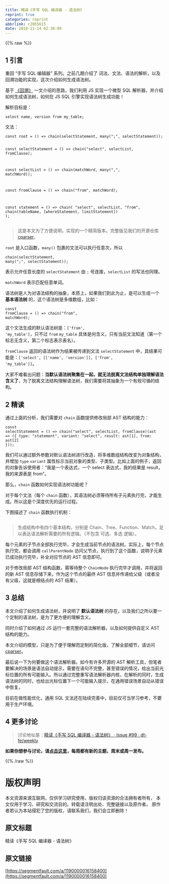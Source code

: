 ```yaml
---
title: 精读《手写 SQL 编译器 - 语法树》
reprint: true
categories: reprint
abbrlink: c2055615
date: 2018-11-14 02:30:09
---
```


{{% raw %}}
<h2>1 &#x5F15;&#x8A00;</h2><p>&#x91CD;&#x56DE; &#x201C;&#x624B;&#x5199; SQL &#x7F16;&#x8F91;&#x5668;&#x201D; &#x7CFB;&#x5217;&#x3002;&#x4E4B;&#x524D;&#x51E0;&#x671F;&#x4ECB;&#x7ECD;&#x4E86; &#x8BCD;&#x6CD5;&#x3001;&#x6587;&#x6CD5;&#x3001;&#x8BED;&#x6CD5;&#x7684;&#x89E3;&#x6790;&#xFF0C;&#x4EE5;&#x53CA;&#x56DE;&#x6EAF;&#x529F;&#x80FD;&#x7684;&#x5B9E;&#x73B0;&#xFF0C;&#x8FD9;&#x6B21;&#x4ECB;&#x7ECD;&#x5982;&#x4F55;&#x751F;&#x6210;&#x8BED;&#x6CD5;&#x6811;&#x3002;</p><p>&#x57FA;&#x4E8E; <a href="https://github.com/dt-fe/weekly/blob/master/67.%E7%B2%BE%E8%AF%BB%E3%80%8A%E6%89%8B%E5%86%99%20SQL%20%E7%BC%96%E8%AF%91%E5%99%A8%20-%20%E5%9B%9E%E6%BA%AF%E3%80%8B.md" rel="nofollow noreferrer">&#x300A;&#x56DE;&#x6EAF;&#x300B;</a> &#x4E00;&#x6587;&#x4ECB;&#x7ECD;&#x7684;&#x601D;&#x8DEF;&#xFF0C;&#x6211;&#x4EEC;&#x5229;&#x7528; JS &#x5B9E;&#x73B0;&#x4E00;&#x4E2A;&#x5FAE;&#x578B; SQL &#x89E3;&#x6790;&#x5668;&#xFF0C;&#x5E76;&#x4ECB;&#x7ECD;&#x5982;&#x4F55;&#x751F;&#x6210;&#x8BED;&#x6CD5;&#x6811;&#xFF0C;&#x5982;&#x4F55;&#x5728; JS SQL &#x5F15;&#x64CE;&#x5B9E;&#x73B0;&#x8BED;&#x6CD5;&#x6811;&#x751F;&#x6210;&#x529F;&#x80FD;&#xFF01;</p><p>&#x89E3;&#x6790;&#x76EE;&#x6807;&#x662F;&#xFF1A;</p><pre><code class="sql">select name, version from my_table;</code></pre><p>&#x6587;&#x6CD5;&#xFF1A;</p><pre><code class="typescript">const root = () =&gt; chain(selectStatement, many(&quot;;&quot;, selectStatement));

const selectStatement = () =&gt; chain(&quot;select&quot;, selectList, fromClause);

const selectList = () =&gt; chain(matchWord, many(&quot;,&quot;, matchWord));

const fromClause = () =&gt; chain(&quot;from&quot;, matchWord);

const statement = () =&gt;
  chain(
    &quot;select&quot;,
    selectList,
    &quot;from&quot;,
    chain(tableName, [whereStatement, limitStatement])
  );</code></pre><blockquote>&#x8FD9;&#x662F;&#x672C;&#x6587;&#x4E3A;&#x4E86;&#x65B9;&#x4FBF;&#x8BF4;&#x660E;&#xFF0C;&#x5B9E;&#x73B0;&#x7684;&#x4E00;&#x4E2A;&#x7CBE;&#x7B80;&#x7248;&#x672C;&#x3002;&#x5B8C;&#x6574;&#x7248;&#x89C1;&#x6211;&#x4EEC;&#x7684;&#x5F00;&#x6E90;&#x4ED3;&#x5E93; <a href="https://github.com/dt-fe/cparser" rel="nofollow noreferrer">cparser</a>&#x3002;</blockquote><p><code>root</code> &#x662F;&#x5165;&#x53E3;&#x51FD;&#x6570;&#xFF0C;<code>many()</code> &#x5305;&#x88F9;&#x7684;&#x6587;&#x6CD5;&#x53EF;&#x4EE5;&#x6267;&#x884C;&#x4EFB;&#x610F;&#x6B21;&#xFF0C;&#x6240;&#x4EE5;</p><pre><code class="typescript">chain(selectStatement, many(&quot;;&quot;, selectStatement));</code></pre><p>&#x8868;&#x793A;&#x5141;&#x8BB8;&#x4EFB;&#x610F;&#x957F;&#x5EA6;&#x7684; <code>selectStatement</code> &#x7531; <code>;</code> &#x53F7;&#x8FDE;&#x63A5;&#xFF0C;<code>selectList</code> &#x7684;&#x5199;&#x6CD5;&#x4E5F;&#x540C;&#x7406;&#x3002;</p><p><code>matchWord</code> &#x8868;&#x793A;&#x5339;&#x914D;&#x4EFB;&#x610F;&#x5355;&#x8BCD;&#x3002;</p><p>&#x8BED;&#x6CD5;&#x6811;&#x662F;&#x4EBA;&#x4E3A;&#x5BF9;&#x8BED;&#x6CD5;&#x7ED3;&#x6784;&#x7684;&#x62BD;&#x8C61;&#xFF0C;&#x672C;&#x8D28;&#x4E0A;&#xFF0C;&#x5982;&#x679C;&#x6211;&#x4EEC;&#x5230;&#x6B64;&#x4E3A;&#x6B62;&#xFF0C;&#x662F;&#x53EF;&#x4EE5;&#x751F;&#x6210;&#x4E00;&#x4E2A; <strong>&#x57FA;&#x672C;&#x8BED;&#x6CD5;&#x6811;</strong> &#x7684;&#xFF0C;&#x8FD9;&#x4E2A;&#x8BED;&#x6CD5;&#x6811;&#x662F;&#x591A;&#x7EF4;&#x6570;&#x7EC4;&#xFF0C;&#x6BD4;&#x5982;&#xFF1A;</p><pre><code class="typescript">const fromClause = () =&gt; chain(&quot;from&quot;, matchWord);</code></pre><p>&#x8FD9;&#x4E2A;&#x6587;&#x6CD5;&#x751F;&#x6210;&#x7684;&#x9ED8;&#x8BA4;&#x8BED;&#x6CD5;&#x6811;&#x662F;&#xFF1A;<code>[&apos;from&apos;, &apos;my_table&apos;]</code>&#xFF0C;&#x53EA;&#x4E0D;&#x8FC7; <code>from</code> <code>my_table</code> &#x5177;&#x4F53;&#x662F;&#x4F55;&#x542B;&#x4E49;&#xFF0C;&#x53EA;&#x6709;&#x5F53;&#x524D;&#x6587;&#x6CD5;&#x77E5;&#x9053;&#xFF08;&#x7B2C;&#x4E00;&#x4E2A;&#x6807;&#x5FD7;&#x65E0;&#x542B;&#x4E49;&#xFF0C;&#x7B2C;&#x4E8C;&#x4E2A;&#x6807;&#x5FD7;&#x8868;&#x793A;&#x8868;&#x540D;&#xFF09;&#x3002;</p><p><code>fromClause</code> &#x8FD4;&#x56DE;&#x7684;&#x8BED;&#x6CD5;&#x6811;&#x4F5C;&#x4E3A;&#x7ED3;&#x679C;&#x88AB;&#x4F20;&#x9012;&#x5230;&#x6587;&#x6CD5; <code>selectStatement</code> &#x4E2D;&#xFF0C;&#x5176;&#x7ED3;&#x679C;&#x53EF;&#x80FD;&#x662F;&#xFF1A;<code>[&apos;select&apos;, [[&apos;name&apos;, &apos;version&apos;]], [&apos;from&apos;, &apos;my_table&apos;]]</code>&#x3002;</p><p>&#x5927;&#x5BB6;&#x4E0D;&#x96BE;&#x770B;&#x51FA;&#x95EE;&#x9898;&#xFF1A;<strong>&#x5F53;&#x9ED8;&#x8BA4;&#x8BED;&#x6CD5;&#x6811;&#x805A;&#x96C6;&#x5728;&#x4E00;&#x8D77;&#xFF0C;&#x5C31;&#x65E0;&#x6CD5;&#x8131;&#x79BB;&#x6587;&#x6CD5;&#x7ED3;&#x6784;&#x5355;&#x72EC;&#x7406;&#x89E3;&#x8BED;&#x6CD5;&#x542B;&#x4E49;&#x4E86;</strong>&#xFF0C;&#x4E3A;&#x4E86;&#x8131;&#x79BB;&#x6587;&#x6CD5;&#x7ED3;&#x6784;&#x7406;&#x89E3;&#x8BED;&#x6CD5;&#x6811;&#xFF0C;&#x6211;&#x4EEC;&#x9700;&#x8981;&#x5C06;&#x5176;&#x62BD;&#x8C61;&#x4E3A;&#x4E00;&#x4E2A;&#x6709;&#x89C4;&#x53EF;&#x5FAA;&#x7684;&#x7ED3;&#x6784;&#x3002;</p><h2>2 &#x7CBE;&#x8BFB;</h2><p>&#x901A;&#x8FC7;&#x4E0A;&#x9762;&#x7684;&#x5206;&#x6790;&#xFF0C;&#x6211;&#x4EEC;&#x9700;&#x8981;&#x5BF9; <code>chain</code> &#x51FD;&#x6570;&#x63D0;&#x4F9B;&#x4FEE;&#x6539;&#x5C40;&#x90E8; AST &#x7ED3;&#x6784;&#x7684;&#x80FD;&#x529B;&#xFF1A;</p><pre><code class="typescript">const selectStatement = () =&gt;
  chain(&quot;select&quot;, selectList, fromClause)(ast =&gt; ({
    type: &quot;statement&quot;,
    variant: &quot;select&quot;,
    result: ast[1],
    from: ast[2]
  }));</code></pre><p>&#x6211;&#x4EEC;&#x53EF;&#x4EE5;&#x901A;&#x8FC7;&#x989D;&#x5916;&#x53C2;&#x6570;&#x5BF9;&#x9ED8;&#x8BA4;&#x8BED;&#x6CD5;&#x6811;&#x8FDB;&#x884C;&#x6539;&#x9020;&#xFF0C;&#x5C06;&#x591A;&#x7EF4;&#x6570;&#x7EC4;&#x7ED3;&#x6784;&#x6539;&#x53D8;&#x4E3A;&#x5BF9;&#x8C61;&#x7ED3;&#x6784;&#xFF0C;&#x5E76;&#x589E;&#x52A0; <code>type</code> <code>variant</code> &#x5C5E;&#x6027;&#x6807;&#x793A;&#x5F53;&#x524D;&#x5BF9;&#x8C61;&#x7684;&#x7C7B;&#x578B;&#x3001;&#x5B50;&#x7C7B;&#x578B;&#x3002;&#x6BD4;&#x5982;&#x4E0A;&#x9762;&#x7684;&#x4F8B;&#x5B50;&#xFF0C;&#x8FD4;&#x56DE;&#x7684;&#x5BF9;&#x8C61;&#x544A;&#x8BC9;&#x4F7F;&#x7528;&#x8005;&#xFF1A;&#x201C;&#x6211;&#x662F;&#x4E00;&#x4E2A;&#x8868;&#x8FBE;&#x5F0F;&#xFF0C;&#x4E00;&#x4E2A; select &#x8868;&#x8FBE;&#x5F0F;&#xFF0C;&#x6211;&#x7684;&#x7ED3;&#x679C;&#x662F; result&#xFF0C;&#x6211;&#x7684;&#x6765;&#x6E90;&#x8868;&#x662F; from&#x201D;&#x3002;</p><p>&#x90A3;&#x4E48;&#xFF0C;<code>chain</code> &#x51FD;&#x6570;&#x5982;&#x4F55;&#x5B9E;&#x73B0;&#x8BED;&#x6CD5;&#x6811;&#x529F;&#x80FD;&#x5462;&#xFF1F;</p><p>&#x5BF9;&#x4E8E;&#x6BCF;&#x4E2A;&#x6587;&#x6CD5;&#xFF08;&#x6BCF;&#x4E2A; <code>chain</code> &#x51FD;&#x6570;&#xFF09;&#xFF0C;&#x5176;&#x8BED;&#x6CD5;&#x6811;&#x5FC5;&#x987B;&#x7B49;&#x5F85;&#x6240;&#x6709;&#x5B50;&#x5143;&#x7D20;&#x6267;&#x884C;&#x5B8C;&#xFF0C;&#x624D;&#x80FD;&#x751F;&#x6210;&#x3002;&#x6240;&#x4EE5;&#x8FD9;&#x662F;&#x4E2A;&#x6DF1;&#x5EA6;&#x4F18;&#x5148;&#x7684;&#x8FD0;&#x884C;&#x8FC7;&#x7A0B;&#x3002;</p><p>&#x4E0B;&#x56FE;&#x63CF;&#x8FF0;&#x4E86; <code>chain</code> &#x51FD;&#x6570;&#x6267;&#x884C;&#x673A;&#x5236;&#xFF1A;</p><p><span class="img-wrap"><img data-src="/img/remote/1460000016158403?w=1300&amp;h=1126" src="https://static.alili.tech/img/remote/1460000016158403?w=1300&amp;h=1126" alt="" title=""></span></p><blockquote>&#x751F;&#x6210;&#x7ED3;&#x6784;&#x4E2D;&#x6709;&#x56DB;&#x4E2A;&#x57FA;&#x672C;&#x7ED3;&#x6784;&#xFF0C;&#x5206;&#x522B;&#x662F; Chain&#x3001;Tree&#x3001;Function&#x3001;Match&#xFF0C;&#x8DB3;&#x4EE5;&#x8868;&#x8FBE;&#x8BED;&#x6CD5;&#x89E3;&#x6790;&#x9700;&#x8981;&#x7684;&#x6240;&#x6709;&#x903B;&#x8F91;&#x3002;&#xFF08;&#x4E0D;&#x5305;&#x542B; &#x53EF;&#x9009;&#x3001;&#x591A;&#x9009; &#x903B;&#x8F91;&#xFF09;&#x3002;</blockquote><p>&#x6BCF;&#x4E2A;&#x5143;&#x7D20;&#x7684;&#x5B50;&#x8282;&#x70B9;&#x5168;&#x90E8;&#x6267;&#x884C;&#x5B8C;&#x6BD5;&#xFF0C;&#x624D;&#x4F1A;&#x751F;&#x6210;&#x5F53;&#x524D;&#x8282;&#x70B9;&#x7684;&#x8BED;&#x6CD5;&#x6811;&#x3002;&#x5B9E;&#x9645;&#x4E0A;&#xFF0C;&#x6BCF;&#x4E2A;&#x8282;&#x70B9;&#x6267;&#x884C;&#x5B8C;&#xFF0C;&#x90FD;&#x4F1A;&#x8C03;&#x7528; <code>callParentNode</code> &#x8BBF;&#x95EE;&#x7236;&#x8282;&#x70B9;&#xFF0C;&#x6267;&#x884C;&#x5230;&#x4E86;&#x8FD9;&#x4E2A;&#x51FD;&#x6570;&#xFF0C;&#x8BF4;&#x660E;&#x5B50;&#x5143;&#x7D20;&#x5DF2;&#x6210;&#x529F;&#x6267;&#x884C;&#x5B8C;&#x6BD5;&#xFF0C;&#x8865;&#x5168;&#x5BF9;&#x5E94;&#x8282;&#x70B9;&#x7684; AST &#x4FE1;&#x606F;&#x5373;&#x53EF;&#x3002;</p><p>&#x5BF9;&#x4E8E;&#x4FEE;&#x6539;&#x5C40;&#x90E8; AST &#x7ED3;&#x6784;&#x51FD;&#x6570;&#xFF0C;&#x9700;&#x7B49;&#x5F85;&#x6574;&#x4E2A; <code>ChainNode</code> &#x6267;&#x884C;&#x5B8C;&#x6BD5;&#x624D;&#x8C03;&#x7528;&#xFF0C;&#x5E76;&#x5C06;&#x8FD4;&#x56DE;&#x7684;&#x65B0; AST &#x4FE1;&#x606F;&#x5B58;&#x50A8;&#x4E0B;&#x6765;&#xFF0C;&#x4F5C;&#x4E3A;&#x8FD9;&#x4E2A;&#x8282;&#x70B9;&#x7684;&#x6700;&#x7EC8; AST &#x4FE1;&#x606F;&#x5E76;&#x4F20;&#x9012;&#x7ED9;&#x7236;&#x7EA7;&#xFF08;&#x6216;&#x8005;&#x6CA1;&#x6709;&#x7236;&#x7EA7;&#xFF0C;&#x8FD9;&#x5C31;&#x662F;&#x6839;&#x7ED3;&#x70B9;&#x7684; AST &#x7ED3;&#x679C;&#xFF09;&#x3002;</p><h2>3 &#x603B;&#x7ED3;</h2><p>&#x672C;&#x6587;&#x4ECB;&#x7ECD;&#x4E86;&#x5982;&#x4F55;&#x751F;&#x6210;&#x8BED;&#x6CD5;&#x6811;&#xFF0C;&#x5E76;&#x8BF4;&#x660E;&#x4E86; <strong>&#x9ED8;&#x8BA4;&#x8BED;&#x6CD5;&#x6811;</strong> &#x7684;&#x5B58;&#x5728;&#xFF0C;&#x4EE5;&#x53CA;&#x6211;&#x4EEC;&#x4E4B;&#x6240;&#x4EE5;&#x8981;&#x4E00;&#x4E2A;&#x5B9A;&#x5236;&#x7684;&#x8BED;&#x6CD5;&#x6811;&#xFF0C;&#x662F;&#x4E3A;&#x4E86;&#x66F4;&#x65B9;&#x4FBF;&#x7684;&#x7406;&#x89E3;&#x542B;&#x4E49;&#x3002;</p><p>&#x540C;&#x65F6;&#x4ECB;&#x7ECD;&#x4E86;&#x5982;&#x4F55;&#x901A;&#x8FC7; JS &#x8FD0;&#x884C;&#x4E00;&#x5957;&#x5B8C;&#x6574;&#x7684;&#x8BED;&#x6CD5;&#x89E3;&#x6790;&#x5668;&#xFF0C;&#x4EE5;&#x53CA;&#x5982;&#x4F55;&#x63D0;&#x4F9B;&#x81EA;&#x5B9A;&#x4E49; AST &#x7ED3;&#x6784;&#x7684;&#x80FD;&#x529B;&#x3002;</p><p>&#x672C;&#x6587;&#x4ECB;&#x7ECD;&#x7684;&#x6A21;&#x578B;&#xFF0C;&#x53EA;&#x662F;&#x4E3A;&#x4E86;&#x4FBF;&#x4E8E;&#x7406;&#x89E3;&#x800C;&#x5B9A;&#x5236;&#x7684;&#x7B80;&#x5316;&#x7248;&#xFF0C;&#x4E86;&#x89E3;&#x5168;&#x90E8;&#x7EC6;&#x8282;&#xFF0C;&#x8BF7;&#x8BBF;&#x95EE; <a href="https://github.com/dt-fe/cparser" rel="nofollow noreferrer">cparser</a>&#x3002;</p><p>&#x6700;&#x540E;&#x8BF4;&#x4E00;&#x4E0B;&#x4E3A;&#x4F55;&#x8981;&#x505A;&#x8FD9;&#x4E2A;&#x8BED;&#x6CD5;&#x89E3;&#x6790;&#x5668;&#x3002;&#x5982;&#x4ECA;&#x6709;&#x8BB8;&#x591A;&#x5F00;&#x6E90;&#x7684; AST &#x89E3;&#x6790;&#x5DE5;&#x5177;&#xFF0C;&#x4F46;&#x7B14;&#x8005;&#x8981;&#x89E3;&#x51B3;&#x7684;&#x573A;&#x666F;&#x662F;&#x8BED;&#x6CD5;&#x81EA;&#x52A8;&#x63D0;&#x793A;&#xFF0C;&#x9700;&#x8981;&#x5728;&#x8BED;&#x53E5;&#x4E0D;&#x5B8C;&#x6574;&#xFF0C;&#x751A;&#x81F3;&#x9519;&#x8BEF;&#x7684;&#x60C5;&#x51B5;&#xFF0C;&#x7ED9;&#x51FA;&#x5F53;&#x524D;&#x5149;&#x6807;&#x4F4D;&#x7F6E;&#x7684;&#x6240;&#x6709;&#x53EF;&#x80FD;&#x8F93;&#x5165;&#x3002;&#x6240;&#x4EE5;&#x901A;&#x8FC7;&#x5B8C;&#x6574;&#x91CD;&#x5199;&#x8BED;&#x6CD5;&#x89E3;&#x6790;&#x5668;&#x5185;&#x6838;&#xFF0C;&#x5728;&#x89E3;&#x6790;&#x7684;&#x540C;&#x65F6;&#xFF0C;&#x751F;&#x6210;&#x8BED;&#x6CD5;&#x6811;&#x7684;&#x540C;&#x65F6;&#xFF0C;&#x4E5F;&#x7ED9;&#x51FA;&#x5149;&#x6807;&#x4F4D;&#x7F6E;&#x4E0B;&#x4E00;&#x4E2A;&#x53EF;&#x80FD;&#x8F93;&#x5165;&#x63D0;&#x793A;&#xFF0C;&#x5728;&#x901A;&#x7528;&#x9519;&#x8BEF;&#x573A;&#x666F;&#x81EA;&#x52A8;&#x4ECE;&#x9519;&#x8BEF;&#x4E2D;&#x6062;&#x590D;&#x3002;</p><p>&#x76EE;&#x524D;&#x5728;&#x505A;&#x6027;&#x80FD;&#x4F18;&#x5316;&#xFF0C;&#x901A;&#x7528; SQL &#x6587;&#x6CD5;&#x8FD8;&#x5728;&#x9646;&#x7EED;&#x5B8C;&#x5584;&#x4E2D;&#xFF0C;&#x76EE;&#x524D;&#x4EC5;&#x53EF;&#x5F53;&#x5B66;&#x4E60;&#x53C2;&#x8003;&#xFF0C;&#x4E0D;&#x8981;&#x7528;&#x4E8E;&#x751F;&#x4EA7;&#x73AF;&#x5883;&#x3002;</p><h2>4 &#x66F4;&#x591A;&#x8BA8;&#x8BBA;</h2><blockquote>&#x8BA8;&#x8BBA;&#x5730;&#x5740;&#x662F;&#xFF1A;<a href="https://github.com/dt-fe/weekly/issues/99" rel="nofollow noreferrer">&#x7CBE;&#x8BFB;&#x300A;&#x624B;&#x5199; SQL &#x7F16;&#x8BD1;&#x5668; - &#x8BED;&#x6CD5;&#x6811;&#x300B; &#xB7; Issue #99 &#xB7; dt-fe/weekly</a></blockquote><p><strong>&#x5982;&#x679C;&#x4F60;&#x60F3;&#x53C2;&#x4E0E;&#x8BA8;&#x8BBA;&#xFF0C;&#x8BF7;<a href="https://github.com/dt-fe/weekly" rel="nofollow noreferrer">&#x70B9;&#x51FB;&#x8FD9;&#x91CC;</a>&#xFF0C;&#x6BCF;&#x5468;&#x90FD;&#x6709;&#x65B0;&#x7684;&#x4E3B;&#x9898;&#xFF0C;&#x5468;&#x672B;&#x6216;&#x5468;&#x4E00;&#x53D1;&#x5E03;&#x3002;</strong></p>
{{% /raw %}}

# 版权声明
本文资源来源互联网，仅供学习研究使用，版权归该资源的合法拥有者所有，
本文仅用于学习、研究和交流目的。转载请注明出处、完整链接以及原作者。
原作者若认为本站侵犯了您的版权，请联系我们，我们会立即删除！

## 原文标题
精读《手写 SQL 编译器 - 语法树》

## 原文链接
[https://segmentfault.com/a/1190000016158400](https://segmentfault.com/a/1190000016158400)

